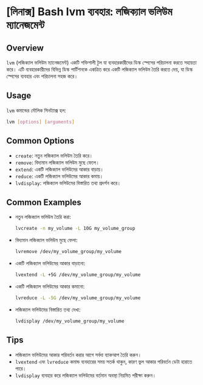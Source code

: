 # [লিনাক্স] Bash lvm ব্যবহার: লজিক্যাল ভলিউম ম্যানেজমেন্ট

## Overview
`lvm` (লজিক্যাল ভলিউম ম্যানেজমেন্ট) একটি শক্তিশালী টুল যা ব্যবহারকারীদের ডিস্ক স্পেসের পরিচালনা করতে সহায়তা করে। এটি ব্যবহারকারীদের বিভিন্ন ডিস্ক পার্টিশনকে একত্রিত করে একটি লজিক্যাল ভলিউম তৈরি করতে দেয়, যা ডিস্ক স্পেসের ব্যবহার এবং পরিচালনা সহজ করে।

## Usage
`lvm` কমান্ডের মৌলিক সিনট্যাক্স হল:

```bash
lvm [options] [arguments]
```

## Common Options
- `create`: নতুন লজিক্যাল ভলিউম তৈরি করে।
- `remove`: বিদ্যমান লজিক্যাল ভলিউম মুছে ফেলে।
- `extend`: একটি লজিক্যাল ভলিউমের আকার বাড়ায়।
- `reduce`: একটি লজিক্যাল ভলিউমের আকার কমায়।
- `lvdisplay`: লজিক্যাল ভলিউমের বিস্তারিত তথ্য প্রদর্শন করে।

## Common Examples
- নতুন লজিক্যাল ভলিউম তৈরি করা:
    ```bash
    lvcreate -n my_volume -L 10G my_volume_group
    ```

- বিদ্যমান লজিক্যাল ভলিউম মুছে ফেলা:
    ```bash
    lvremove /dev/my_volume_group/my_volume
    ```

- একটি লজিক্যাল ভলিউমের আকার বাড়ানো:
    ```bash
    lvextend -L +5G /dev/my_volume_group/my_volume
    ```

- একটি লজিক্যাল ভলিউমের আকার কমানো:
    ```bash
    lvreduce -L -5G /dev/my_volume_group/my_volume
    ```

- লজিক্যাল ভলিউমের বিস্তারিত তথ্য দেখা:
    ```bash
    lvdisplay /dev/my_volume_group/my_volume
    ```

## Tips
- লজিক্যাল ভলিউমের আকার পরিবর্তন করার আগে সর্বদা ব্যাকআপ তৈরি করুন।
- `lvextend` এবং `lvreduce` কমান্ড ব্যবহারের সময় সতর্ক থাকুন, কারণ ভুল আকার পরিবর্তন ডেটা হারাতে পারে।
- `lvdisplay` ব্যবহার করে লজিক্যাল ভলিউমের বর্তমান অবস্থা নিয়মিত পরীক্ষা করুন।